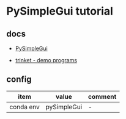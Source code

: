# PySimpleGui tutorial

## docs

- [PySimpleGui](https://pysimplegui.readthedocs.io/en/latest/)

- [trinket - demo programs](https://pysimplegui.trinket.io/demo-programs#/demo-programs/the-basic-pysimplegui-program)

## config

| item      | value       | comment |
| --------- | ----------- | ------- |
| conda env | pySimpleGui | -       |
